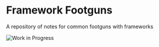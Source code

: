 # Framework Footguns
A repository of notes for common footguns with frameworks

![Work in Progress][wip-badge]

[wip-badge]: https://img.shields.io/badge/status-wip-yellow
